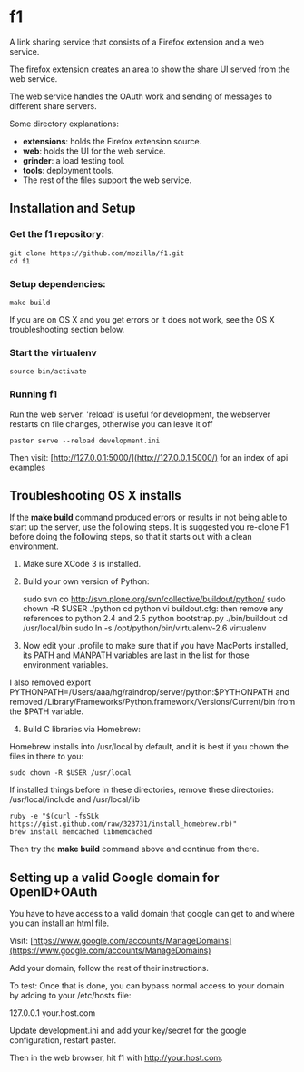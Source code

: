 # f1

A link sharing service that consists of a Firefox extension and a web service.

The firefox extension creates an area to show the share UI served from the web service.

The web service handles the OAuth work and sending of messages to different share servers.

Some directory explanations:

* **extensions**: holds the Firefox extension source.
* **web**: holds the UI for the web service.
* **grinder**: a load testing tool.
* **tools**: deployment tools.
* The rest of the files support the web service.

## Installation and Setup

### Get the f1 repository:

    git clone https://github.com/mozilla/f1.git
    cd f1

### Setup dependencies:

    make build

If you are on OS X and you get errors or it does not work, see the OS X troubleshooting
section below.

### Start the virtualenv

    source bin/activate

### Running f1

Run the web server. 'reload' is useful for development, the webserver restarts on file changes, otherwise you can leave it off

    paster serve --reload development.ini

Then visit: [http://127.0.0.1:5000/](http://127.0.0.1:5000/) for an index of api examples

## Troubleshooting OS X installs

If the **make build** command produced errors or results in not being able to start
up the server, use the following steps. It is suggested you re-clone F1 before
doing the following steps, so that it starts out with a clean environment.

1. Make sure XCode 3 is installed.

2. Build your own version of Python:

    sudo svn co http://svn.plone.org/svn/collective/buildout/python/
    sudo chown -R $USER ./python
    cd python
    vi buildout.cfg: then remove any references to python 2.4 and 2.5
    python bootstrap.py
    ./bin/buildout
    cd /usr/local/bin
    sudo ln -s /opt/python/bin/virtualenv-2.6 virtualenv

3. Now edit your .profile to make sure that if you have MacPorts installed, its PATH and MANPATH variables
are last in the list for those environment variables.

I also removed export PYTHONPATH=/Users/aaa/hg/raindrop/server/python:$PYTHONPATH
and removed /Library/Frameworks/Python.framework/Versions/Current/bin from the $PATH variable.

4. Build C libraries via Homebrew:

Homebrew installs into /usr/local by default, and it is best if you chown the files in there to you:

    sudo chown -R $USER /usr/local

If installed things before in these directories, remove these directories: /usr/local/include and /usr/local/lib

    ruby -e "$(curl -fsSLk https://gist.github.com/raw/323731/install_homebrew.rb)"
    brew install memcached libmemcached

Then try the **make build** command above and continue from there.

## Setting up a valid Google domain for OpenID+OAuth

You have to have access to a valid domain that google can get to and where you can install an html file.

Visit: [https://www.google.com/accounts/ManageDomains](https://www.google.com/accounts/ManageDomains)

Add your domain, follow the rest of their instructions.

To test: Once that is done, you can bypass normal access to your domain by adding to your /etc/hosts file:

127.0.0.1 your.host.com

Update development.ini and add your key/secret for the google configuration, restart paster.

Then in the web browser, hit f1 with http://your.host.com.
